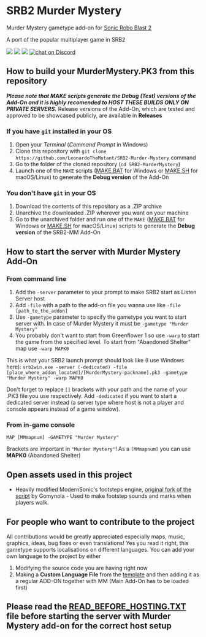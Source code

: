 # SRB2 Murder Mystery
Murder Mystery gametype add-on for [Sonic Robo Blast 2](https://www.srb2.org)

A port of the popular multiplayer game in SRB2

<a href="https://github.com/LeonardoTheMutant/SRB2-Murder-Mystery/graphs/contributors" alt="Contributors">
  <img src="https://img.shields.io/github/contributors/LeonardoTheMutant/SRB2-Murder-Mystery"></a>
<a href="https://github.com/LeonardoTheMutant/SRB2-Murder-Mystery/pulse" alt="Activity">
  <img src="https://img.shields.io/github/commit-activity/m/LeonardoTheMutant/SRB2-Murder-Mystery"></a>
<a href="https://srb2.org">
  <img src="https://img.shields.io/badge/SRB2_compatibility-v2.2.13-darkblue"></a>
<a href="https://discord.gg/UgG8h2djFE">
  <img src="https://img.shields.io/discord/1075825170658381926?logo=discord" alt="chat on Discord"></a>

## How to build your **MurderMystery.PK3** from this repository

***Please note that MAKE scripts generate the Debug (Test) versions of the Add-On and it is highly recomended to HOST THESE BUILDS ONLY ON PRIVATE SERVERS.***
Release versions of the Add-On, which are tested and approved to be showcased publicly, are available in **Releases**

### If you have `git` installed in your OS
1. Open your *Terminal* (*Command Prompt* in Windows)
2. Clone this repository with `git clone https://github.com/LeonardoTheMutant/SRB2-Murder-Mystery` command
3. Go to the folder of the cloned repository (`cd SRB2-MurderMystery`)
4. Launch one of the `MAKE` scripts ([MAKE.BAT](MAKE.BAT) for Windows or [MAKE.SH](MAKE.SH) for macOS/Linux) to generate the **Debug version** of the Add-On

### You don't have `git` in your OS
1. Download the contents of this repository as a .ZIP archive
2. Unarchive the downloaded .ZIP wherever you want on your machine
3. Go to the unarchived folder and run one of the `MAKE` ([MAKE.BAT](MAKE.BAT) for Windows or [MAKE.SH](MAKE.SH) for macOS/Linux) scripts to generate the **Debug version** of the SRB2-MM Add-On

## How to start the server with Murder Mystery Add-On
### From command line
1. Add the `-server` parameter to your prompt to make SRB2 start as Listen Server host
1. Add `-file` with a path to the add-on file you wanna use like `-file [path_to_the_addon]`
2. Use `-gametype` parameter to specify the gametype you want to start server with. In case of Murder Mystery it must be `-gametype "Murder Mystery"`
3. You probably don't want to start from Greenflower 1 so use `-warp` to start the game from the specified level. To start from "Abandoned Shelter" map use `-warp MAPK0`

This is what your SRB2 launch prompt should look like (I use Windows here): `srb2win.exe -server (-dedicated) -file [place_where_addon_located]/[MurderMystery-packname].pk3 -gametype "Murder Mystery" -warp MAPK0`

Don't forget to replace `[]` brackets with your path and the name of your .PK3 file you use respectively. Add `-dedicated` if you want to start a dedicated server instead (a server type where host is not a player and console appears instead of a game window).
### From in-game console
`MAP [MMmapnum] -GAMETYPE "Murder Mystery"`

Brackets are important in `"Murder Mystery"`! As a `[MMmapnum]` you can use **MAPK0** (Abandoned Shelter)

## Open assets used in this project
- Heavily modified ModernSonic's footsteps engine, [original fork of the script](https://mb.srb2.org/addons/footsteps.1378/) by Gomynola - Used to make footstep sounds and marks when players walk.

## For people who want to contribute to the project
All contributions would be greatly appreciated especially maps, music, graphics, ideas, bug fixes or even translations! Yes you read it right, this gametype supports localisations on different languages. You can add your own language to the project by either
1. Modifying the source code you are having right now
2. Making a **Custom Language File** from the [template](ASSETS/customlang.lua) and then adding it as a regular ADD-ON together with MM (Main Add-On has to be loaded first)

## Please read the [READ_BEFORE_HOSTING.TXT](SRC/READ_BEFORE_HOSTING.TXT) file before starting the server with Murder Mystery add-on for the correct host setup
